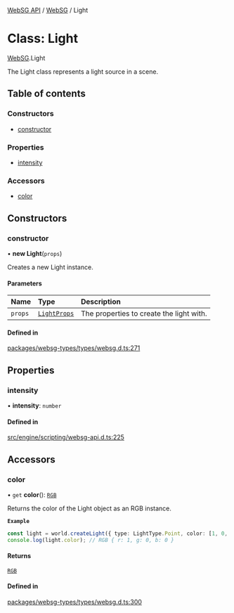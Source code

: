 [WebSG API](../README.md) / [WebSG](../modules/WebSG.md) / Light

# Class: Light

[WebSG](../modules/WebSG.md).Light

The Light class represents a light source in a scene.

## Table of contents

### Constructors

- [constructor](WebSG.Light.md#constructor)

### Properties

- [intensity](WebSG.Light.md#intensity)

### Accessors

- [color](WebSG.Light.md#color)

## Constructors

### constructor

• **new Light**(`props`)

Creates a new Light instance.

#### Parameters

| Name | Type | Description |
| :------ | :------ | :------ |
| `props` | [`LightProps`](../interfaces/WebSG.LightProps.md) | The properties to create the light with. |

#### Defined in

[packages/websg-types/types/websg.d.ts:271](https://github.com/thirdroom/thirdroom/blob/c8b57e0e/packages/websg-types/types/websg.d.ts#L271)

## Properties

### intensity

• **intensity**: `number`

#### Defined in

[src/engine/scripting/websg-api.d.ts:225](https://github.com/thirdroom/thirdroom/blob/c8b57e0e/src/engine/scripting/websg-api.d.ts#L225)

## Accessors

### color

• `get` **color**(): [`RGB`](WebSG.RGB.md)

Returns the color of the Light object as an RGB instance.

**`Example`**

```ts
const light = world.createLight({ type: LightType.Point, color: [1, 0, 0] });
console.log(light.color); // RGB { r: 1, g: 0, b: 0 }
```

#### Returns

[`RGB`](WebSG.RGB.md)

#### Defined in

[packages/websg-types/types/websg.d.ts:300](https://github.com/thirdroom/thirdroom/blob/c8b57e0e/packages/websg-types/types/websg.d.ts#L300)
